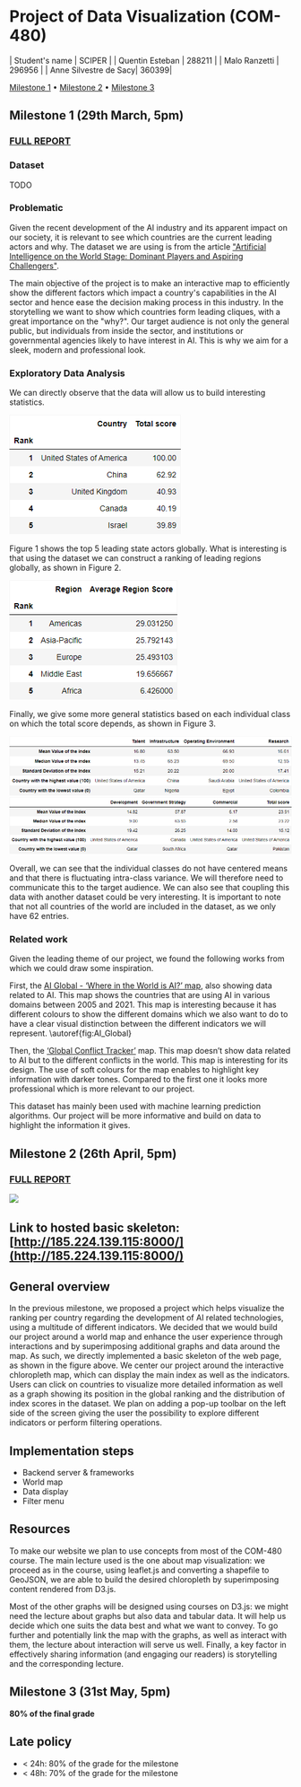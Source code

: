 # Project of Data Visualization (COM-480)

| Student's name | SCIPER |
| Quentin Esteban | 288211 |
| Malo Ranzetti | 296956 |
| Anne Silvestre de Sacy| 360399|

[Milestone 1](#milestone-1) • [Milestone 2](#milestone-2) • [Milestone 3](#milestone-3)

## Milestone 1 (29th March, 5pm)

### [FULL REPORT](milestone-1/Data_Visualization_Milestone_1.pdf)

### Dataset
TODO

### Problematic

Given the recent development of the AI industry and its apparent impact on our society, it is relevant to see which countries are the current leading actors and why. The dataset we are using is from the article ["Artificial Intelligence on the World Stage: Dominant Players and Aspiring Challengers"](https://intersog.com/blog/ai-dominant-players-and-aspiring-challengers/).

The main objective of the project is to make an interactive map to efficiently show the different factors which impact a country's capabilities in the AI sector and hence ease the decision making process in this industry. In the storytelling we want to show which countries form leading cliques, with a great importance on the "why?". Our target audience is not only the general public, but individuals from inside the sector, and institutions or governmental agencies likely to have interest in AI. This is why we aim for a sleek, modern and professional look.

### Exploratory Data Analysis

We can directly observe that the data will allow us to build interesting statistics. 

![Figure 1](milestone-1/preliminary-data-analysis/top_5_countries.png)

Figure 1 shows the top 5 leading state actors globally. What is interesting is that using the dataset we can construct a ranking of leading regions globally, as shown in Figure 2. 

![Figure 2](milestone-1/preliminary-data-analysis/ranked_regions.png)

Finally, we give some more general statistics based on each individual class on which the total score depends, as shown in Figure 3.

![Figure 3a](milestone-1/preliminary-data-analysis/table1.png)
![Figure 3b](milestone-1/preliminary-data-analysis/table2.png)

Overall, we can see that the individual classes do not have centered means and that there is fluctuating intra-class variance. We will therefore need to communicate this to the target audience. We can also see that coupling this data with another dataset could be very interesting. It is important to note that not all countries of the world are included in the dataset, as we only have 62 entries.

### Related work

Given the leading theme of our project, we found the following works from which we could draw some inspiration.

First, the [AI Global - ‘Where in the World is AI?’ map](https://map.ai-global.org/), also showing data related to AI. This map shows the countries that are using AI in various domains between 2005 and 2021. This map is interesting because it has different colours to show the different domains which we also want to do to have a clear visual distinction between the different indicators we will represent. \autoref{fig:AI_Global}


Then, the [‘Global Conflict Tracker’](https://www.cfr.org/global-conflict-tracker) map. This map doesn’t show data related to AI but to the different conflicts in the world. This map is interesting for its design. The use of soft colours for the map enables to highlight key information with darker tones. Compared to the first one it looks more professional which is more relevant to our project.

This dataset has mainly been used with machine learning prediction algorithms. Our project will be more informative and build on data to highlight the information it gives.

## Milestone 2 (26th April, 5pm)

### [FULL REPORT](milestone-2/Data_Visualization_Milestone_2.pdf)

[<img src='https://github.com/com-480-data-visualization/com-480-project-leadingAI/blob/milestone2/milestone-2/fig1.png?raw=true'>](http://185.224.139.115:8000/)

## Link to hosted basic skeleton: [http://185.224.139.115:8000/](http://185.224.139.115:8000/)

## General overview

In the previous milestone, we proposed a project which helps visualize the ranking per country regarding the development of AI related technologies, using a multitude of different indicators. We decided that we would build our project around a world map and enhance the user experience through interactions and by superimposing additional graphs and data around the map. As such, we directly implemented a basic skeleton of the web page, as shown in the figure above. 
We center our project around the interactive chloropleth map, which can display the main index as well as the indicators. Users can click on countries to visualize more detailed information as well as a graph showing its position in the global ranking and the distribution of index scores in the dataset. We plan on adding a pop-up toolbar on the left side of the screen giving the user the possibility to explore different indicators or perform filtering operations.


## Implementation steps

- Backend server & frameworks
- World map
- Data display
- Filter menu


## Resources
To make our website we plan to use concepts from most of the COM-480 course. The main lecture used is the one about map visualization: we proceed as in the course, using leaflet.js and converting a shapefile to GeoJSON, we are able to build the desired chloropleth by superimposing content rendered from D3.js.

Most of the other graphs will be designed using courses on D3.js: we might need the lecture about graphs but also data and tabular data. It will help us decide which one suits the data best and what we want to convey. To go further and potentially link the map with the graphs, as well as interact with them, the lecture about interaction will serve us well. Finally, a key factor in effectively sharing information (and engaging our readers) is storytelling and the corresponding lecture. 



## Milestone 3 (31st May, 5pm)

**80% of the final grade**


## Late policy

- < 24h: 80% of the grade for the milestone
- < 48h: 70% of the grade for the milestone

